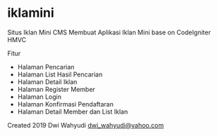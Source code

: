 # iklamini
Situs Iklan Mini CMS
Membuat Aplikasi Iklan Mini base on CodeIgniter
HMVC

Fitur
- Halaman Pencarian
- Halaman List Hasil Pencarian
- Halaman Detail Iklan
- Halaman Register Member
- Halaman Login
- Halaman Konfirmasi Pendaftaran
- Halaman Detail Member dan List Iklan


Created 2019 Dwi Wahyudi <dwi_wahyudi@yahoo.com>


